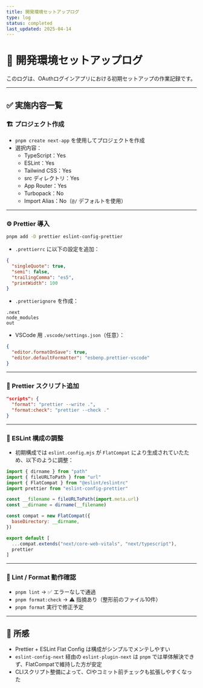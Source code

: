 ```yaml
---
title: 開発環境セットアップログ
type: log
status: completed
last_updated: 2025-04-14
---
```


# 🚀 開発環境セットアップログ

このログは、OAuthログインアプリにおける初期セットアップの作業記録です。

---

## ✅ 実施内容一覧

### 🏗 プロジェクト作成

- `pnpm create next-app` を使用してプロジェクトを作成
- 選択内容：
  - TypeScript：Yes
  - ESLint：Yes
  - Tailwind CSS：Yes
  - src ディレクトリ：Yes
  - App Router：Yes
  - Turbopack：No
  - Import Alias：No（`@/` デフォルトを使用）

---

### ⚙️ Prettier 導入

```bash
pnpm add -D prettier eslint-config-prettier
```

- `.prettierrc` に以下の設定を追加：

```json
{
  "singleQuote": true,
  "semi": false,
  "trailingComma": "es5",
  "printWidth": 100
}
```

- `.prettierignore` を作成：

```
.next
node_modules
out
```

- VSCode 用 `.vscode/settings.json`（任意）：

```json
{
  "editor.formatOnSave": true,
  "editor.defaultFormatter": "esbenp.prettier-vscode"
}
```

---

### 🧹 Prettier スクリプト追加

```json
"scripts": {
  "format": "prettier --write .",
  "format:check": "prettier --check ."
}
```

---

### 🧪 ESLint 構成の調整

- 初期構成では `eslint.config.mjs` が `FlatCompat` により生成されていたため、以下のように調整：

```js
import { dirname } from "path"
import { fileURLToPath } from "url"
import { FlatCompat } from "@eslint/eslintrc"
import prettier from "eslint-config-prettier"

const __filename = fileURLToPath(import.meta.url)
const __dirname = dirname(__filename)

const compat = new FlatCompat({
  baseDirectory: __dirname,
})

export default [
  ...compat.extends("next/core-web-vitals", "next/typescript"),
  prettier
]
```

---

### 🧯 Lint / Format 動作確認

- `pnpm lint` → ✅ エラーなしで通過
- `pnpm format:check` → ⚠️ 指摘あり（整形前のファイル10件）
- `pnpm format` 実行で修正予定

---

## 📘 所感

- Prettier + ESLint Flat Config は構成がシンプルでメンテしやすい
- `eslint-config-next` 経由の `eslint-plugin-next` は `pnpm` では単体解決できず、FlatCompatで維持した方が安定
- CLIスクリプト整備によって、CIやコミット前チェックも拡張しやすくなった
